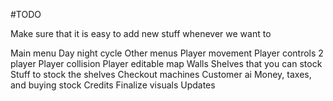 #TODO

Make sure that it is easy to add new stuff whenever we want to

Main menu
Day night cycle
Other menus
Player movement
Player controls
2 player
Player collision
Player editable map
Walls
Shelves that you can stock
Stuff to stock the shelves
Checkout machines
Customer ai
Money, taxes, and buying stock
Credits
Finalize visuals
Updates

